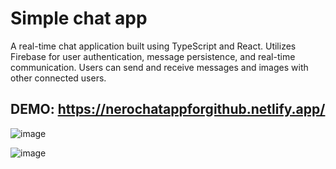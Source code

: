 # Simple chat app

A real-time chat application built using TypeScript and React. Utilizes Firebase for user authentication, message persistence, and real-time communication. Users can send and receive messages and images with other connected users.

## DEMO: https://nerochatappforgithub.netlify.app/

![image](https://user-images.githubusercontent.com/99098290/213042584-237ec8ca-69ae-4736-8c5f-d9649a7ca0e4.png)


![image](https://user-images.githubusercontent.com/99098290/213042783-5ae5633b-374f-4161-a827-4922206ba286.png)
